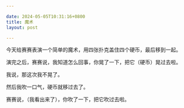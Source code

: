 ```yaml
---

date: 2024-05-05T10:31:16+0800
title: 魔术
layout: post

---
```


今天给赛赛表演一个简单的魔术，用四张扑克盖住四个硬币，最后移到一起。

演完之后，赛赛说，我知道怎么回事，你晃了一下，把它（硬币）晃过去啦。

我说，那这次我不晃了。

然后我吹一口气，硬币就移过去了。

赛赛说，（我看出来了），你吹了一下，把它吹过去啦。

